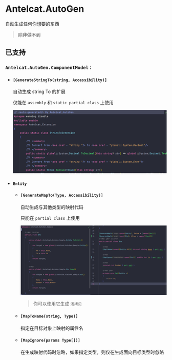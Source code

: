 # Antelcat.AutoGen

自动生成任何你想要的东西
> ~~除非做不到~~

## 已支持

### `Antelcat.AutoGen.ComponentModel` :  

+ #### `[GenerateStringTo(string, Accessibility)]`

    自动生成 string To 的扩展

    仅能在 `assembly` 和 `static partial class` 上使用

    ![GenerateStringTo](./docs/GenerateStringTo.png)

+ #### `Entity`

  + #### `[GenerateMapTo(Type, Accessibility)]`

    自动生成与其他类型的映射代码

    只能在 `partial class` 上使用

    ![GenerateStringTo](./docs/GenerateMapTo.png)

    > 你可以使用它生成 `浅拷贝`

  + #### `[MapToName(string, Type)]`

    指定在目标对象上映射的属性名

  + #### `[MapIgnore(params Type[])]`

    在生成映射代码时忽略，如果指定类型，则仅在生成面向目标类型时忽略
